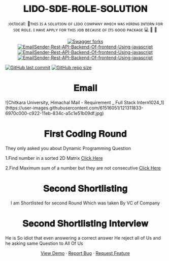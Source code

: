 <h1 align="center">𝐋𝐈𝐃𝐎-𝐒𝐃𝐄-𝐑𝐎𝐋𝐄-𝐒𝐎𝐋𝐔𝐓𝐈𝐎𝐍</h1>
<p align="center">:octocat: 🌟ᴛʜɪꜱ ɪꜱ ᴀ ꜱᴏʟᴜᴛɪᴏɴ ᴏꜰ ʟɪᴅᴏ ᴄᴏᴍᴘᴀɴʏ ᴡʜɪᴄʜ ᴡᴀꜱ ʜɪʀɪɴɢ ɪɴᴛᴇʀɴ ꜰᴏʀ ꜱᴅᴇ ʀᴏʟᴇ. ɪ ʜᴀᴠᴇ ᴀᴘᴘʟʏ ꜰᴏʀ ᴛʜɪꜱ ᴊᴏʙ ʙᴇᴄᴀᴜꜱᴇ ᴏꜰ ɪᴛꜱ ɢᴏᴏᴅ ᴘᴀᴄᴋᴀɢᴇ 💻 🎯 🚀 <p>
 <p align="center">
 <a href="https://github.com/ashish2030/LIDO-SDE-ROLE-SOLUTION-IN-2021-FOR-BATCH-2022/fork" target="blank">
 <img src="https://img.shields.io/github/forks/ashish2030/LIDO-SDE-ROLE-SOLUTION-IN-2021-FOR-BATCH-2022?style=flat-square" alt="Swagger forks"/>
</a>
<a href="https://github.com/ashish2030/Swagger/stargazers" target="blank">
<img src="https://img.shields.io/github/stars/ashish2030/LIDO-SDE-ROLE-SOLUTION-IN-2021-FOR-BATCH-2022?style=flat-square" alt="EmailSender-Rest-API-Backend-Of-frontend-Using-javascript"/>
</a>
<a href="https://github.com/ashish2030/LIDO-SDE-ROLE-SOLUTION-IN-2021-FOR-BATCH-2022/issues" target="blank">
<img src="https://img.shields.io/github/issues/ashish2030/LIDO-SDE-ROLE-SOLUTION-IN-2021-FOR-BATCH-2022?style=flat-square" alt="EmailSender-Rest-API-Backend-Of-frontend-Using-javascript"/>
</a>
<a href="https://github.com/ashish2030/LIDO-SDE-ROLE-SOLUTION-IN-2021-FOR-BATCH-2022/pulls" target="blank">
<img src="https://img.shields.io/github/issues-pr/ashish2030/LIDO-SDE-ROLE-SOLUTION-IN-2021-FOR-BATCH-2022?style=flat-square" alt="EmailSender-Rest-API-Backend-Of-frontend-Using-javascript"/>
</a>
</p>


[![GitHub last commit](https://img.shields.io/github/last-commit/ashish2030/LIDO-SDE-ROLE-SOLUTION-IN-2021-FOR-BATCH-2022)](https://github.com/ashish2030/LIDO-SDE-ROLE-SOLUTION-IN-2021-FOR-BATCH-2022/commits/master)
[![GitHub repo size](https://img.shields.io/github/repo-size/ashish2030/LIDO-SDE-ROLE-SOLUTION-IN-2021-FOR-BATCH-2022)](https://github.com/ashish2030/LIDO-SDE-ROLE-SOLUTION-IN-2021-FOR-BATCH-2022/archive/master.zip)
  
 <h1 align="center">𝐄𝐦𝐚𝐢𝐥</h1>  
![Chitkara University, Himachal Mail - Requirement _ Full Stack Intern1024_1](https://user-images.githubusercontent.com/61516051/121311833-6970c000-c922-11eb-834c-a5c1e51b09df.jpg)

   <h1 align="center">𝐅𝐢𝐫𝐬𝐭 𝐂𝐨𝐝𝐢𝐧𝐠 𝐑𝐨𝐮𝐧𝐝</h1>
 <p align="left">They only asked you about Dynamic Programming Question</p> 
    <p align="left">1.Find number in a sorted 2D Matrix  <a href="https://www.youtube.com/watch?v=VS0BcOiKaGI">Click Here</a> </p>
    <p align="left">2.Find Maximum sum of a number but they are not consecutive <a href="https://www.youtube.com/watch?v=VT4bZV24QNo&t=1539s&ab_channel=PepcodingPepcoding">Click Here</a></p>

    
<h1 align="center">𝐒𝐞𝐜𝐨𝐧𝐝 𝐒𝐡𝐨𝐫𝐭𝐥𝐢𝐬𝐭𝐢𝐧𝐠</h1>
     <p align="center">I am Shortlisted for second Round Which was taken By VC of Company</p>
      
  <h1 align="center">𝐒𝐞𝐜𝐨𝐧𝐝 𝐒𝐡𝐨𝐫𝐭𝐥𝐢𝐬𝐭𝐢𝐧𝐠 𝐈𝐧𝐭𝐞𝐫𝐯𝐢𝐞𝐰 </h1>
     <p align="left">He is So idiot that even answering a correct answer He reject all of Us and he asking same Question to All Of Us</p> 


   <p align="center">
    <a href="https://www.lidolearning.com/" target="blank">View Demo</a>
    ·
    <a href="https://github.com/ashish2030/LIDO-SDE-ROLE-SOLUTION-IN-2021-FOR-BATCH-2022/issues/new/choose">Report Bug</a>
    ·
    <a href="https://github.com/ashish2030/LIDO-SDE-ROLE-SOLUTION-IN-2021-FOR-BATCH-2022/issues/new/choose">Request Feature</a>
</p>
